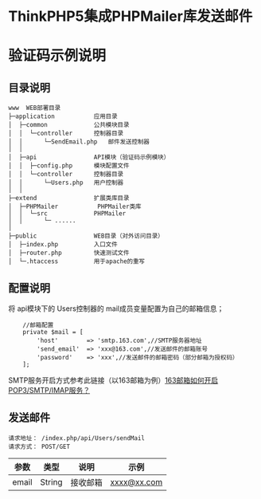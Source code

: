 ThinkPHP5集成PHPMailer库发送邮件
===============
# 验证码示例说明

## 目录说明
~~~
www  WEB部署目录
├─application           应用目录
│  ├─common             公共模块目录
│  │  └─controller      控制器目录
│  │      └─SendEmail.php   邮件发送控制器
│  │
│  ├─api                API模块（验证码示例模块）
│  │  ├─config.php      模块配置文件
│  │  └─controller      控制器目录
│  │      └─Users.php   用户控制器
│  │
├─extend                扩展类库目录
│  ├─PHPMailer           PHPMailer类库
│  │  └─src             PHPMailer
│  │      └─ ......
│  
├─public                WEB目录（对外访问目录）
│  ├─index.php          入口文件
│  ├─router.php         快速测试文件
│  └─.htaccess          用于apache的重写

~~~

## 配置说明
将 api模块下的 Users控制器的 mail成员变量配置为自己的邮箱信息；
```
    //邮箱配置
    private $mail = [
        'host'        => 'smtp.163.com',//SMTP服务器地址
        'send_email'  => 'xxx@163.com',//发送邮件的邮箱账号
        'password'    => 'xxx',//发送邮件的邮箱密码（部分邮箱为授权码）
    ];
```
SMTP服务开启方式参考此链接（以163邮箱为例）[163邮箱如何开启POP3/SMTP/IMAP服务？](http://help.163.com/10/0312/13/61J0LI3200752CLQ.html)


## 发送邮件 
```
请求地址： /index.php/api/Users/sendMail
请求方式： POST/GET
```
 
 |参数|类型|说明|示例|
 |:---:|:--:|:---:|:---:|
 |email|String|接收邮箱|xxxx@xx.com|